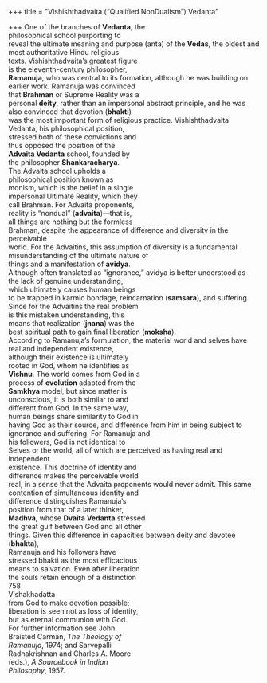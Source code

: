 +++
title = "Vishishthadvaita (“Qualified NonDualism”) Vedanta"

+++
One of the branches of **Vedanta**, the  
philosophical school purporting to  
reveal the ultimate meaning and purpose (anta) of the **Vedas**, the oldest and  
most authoritative Hindu religious  
texts. Vishishthadvaita’s greatest figure  
is the eleventh-century philosopher,  
**Ramanuja**, who was central to its formation, although he was building on  
earlier work. Ramanuja was convinced  
that **Brahman** or Supreme Reality was a  
personal **deity**, rather than an impersonal abstract principle, and he was  
also convinced that devotion (**bhakti**)  
was the most important form of religious practice. Vishishthadvaita  
Vedanta, his philosophical position,  
stressed both of these convictions and  
thus opposed the position of the  
**Advaita Vedanta** school, founded by  
the philosopher **Shankaracharya**.  
The Advaita school upholds a  
philosophical position known as  
monism, which is the belief in a single  
impersonal Ultimate Reality, which they  
call Brahman. For Advaita proponents,  
reality is “nondual” (**advaita**)—that is,  
all things are nothing but the formless  
Brahman, despite the appearance of difference and diversity in the perceivable  
world. For the Advaitins, this assumption of diversity is a fundamental misunderstanding of the ultimate nature of  
things and a manifestation of **avidya**.  
Although often translated as “ignorance,” avidya is better understood as  
the lack of genuine understanding,  
which ultimately causes human beings  
to be trapped in karmic bondage, reincarnation (**samsara**), and suffering.  
Since for the Advaitins the real problem  
is this mistaken understanding, this  
means that realization (**jnana**) was the  
best spiritual path to gain final liberation (**moksha**).  
According to Ramanuja’s formulation, the material world and selves have  
real and independent existence,  
although their existence is ultimately  
rooted in God, whom he identifies as  
**Vishnu**. The world comes from God in a  
process of **evolution** adapted from the  
**Samkhya** model, but since matter is  
unconscious, it is both similar to and  
different from God. In the same way,  
human beings share similarity to God in  
having God as their source, and difference from him in being subject to ignorance and suffering. For Ramanuja and  
his followers, God is not identical to  
Selves or the world, all of which are perceived as having real and independent  
existence. This doctrine of identity and  
difference makes the perceivable world  
real, in a sense that the Advaita proponents would never admit. This same  
contention of simultaneous identity and  
difference distinguishes Ramanuja’s  
position from that of a later thinker,  
**Madhva**, whose **Dvaita Vedanta** stressed  
the great gulf between God and all other  
things. Given this difference in capacities between deity and devotee (**bhakta**),  
Ramanuja and his followers have  
stressed bhakti as the most efficacious  
means to salvation. Even after liberation  
the souls retain enough of a distinction  
758  
Vishakhadatta  
from God to make devotion possible;  
liberation is seen not as loss of identity,  
but as eternal communion with God.  
For further information see John  
Braisted Carman, *The Theology of*  
*Ramanuja*, 1974; and Sarvepalli  
Radhakrishnan and Charles A. Moore  
(eds.), *A Sourcebook in Indian*  
*Philosophy*, 1957.